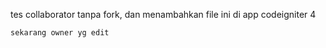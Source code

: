 tes collaborator tanpa fork, dan menambahkan file ini di app codeigniter 4
```
sekarang owner yg edit
```
